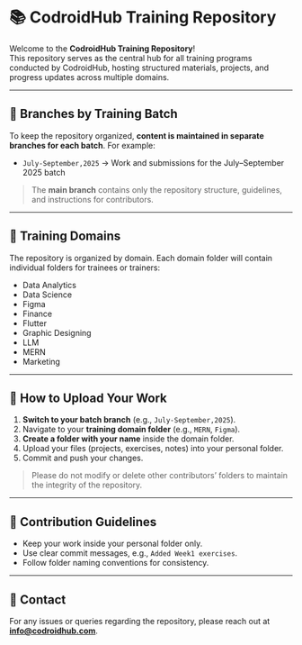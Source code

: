 # 📚 CodroidHub Training Repository

Welcome to the **CodroidHub Training Repository**!  
This repository serves as the central hub for all training programs conducted by CodroidHub, hosting structured materials, projects, and progress updates across multiple domains.

---

## 🌟 Branches by Training Batch

To keep the repository organized, **content is maintained in separate branches for each batch**. For example:  

- `July-September,2025` → Work and submissions for the July–September 2025 batch  

> The **main branch** contains only the repository structure, guidelines, and instructions for contributors.

---

## 🚀 Training Domains

The repository is organized by domain. Each domain folder will contain individual folders for trainees or trainers:

- Data Analytics  
- Data Science  
- Figma  
- Finance  
- Flutter  
- Graphic Designing  
- LLM  
- MERN  
- Marketing  

---

## 📝 How to Upload Your Work

1. **Switch to your batch branch** (e.g., `July-September,2025`).  
2. Navigate to your **training domain folder** (e.g., `MERN`, `Figma`).  
3. **Create a folder with your name** inside the domain folder.  
4. Upload your files (projects, exercises, notes) into your personal folder.  
5. Commit and push your changes.  

> Please do not modify or delete other contributors’ folders to maintain the integrity of the repository.

---

## 🌱 Contribution Guidelines

- Keep your work inside your personal folder only.  
- Use clear commit messages, e.g., `Added Week1 exercises`.  
- Follow folder naming conventions for consistency.  

---

## 📧 Contact

For any issues or queries regarding the repository, please reach out at **info@codroidhub.com**.

